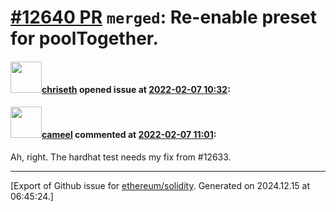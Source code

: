 # [\#12640 PR](https://github.com/ethereum/solidity/pull/12640) `merged`: Re-enable preset for poolTogether.

#### <img src="https://avatars.githubusercontent.com/u/9073706?v=4" width="50">[chriseth](https://github.com/chriseth) opened issue at [2022-02-07 10:32](https://github.com/ethereum/solidity/pull/12640):



#### <img src="https://avatars.githubusercontent.com/u/137030?v=4" width="50">[cameel](https://github.com/cameel) commented at [2022-02-07 11:01](https://github.com/ethereum/solidity/pull/12640#issuecomment-1031339095):

Ah, right. The hardhat test needs my fix from #12633.


-------------------------------------------------------------------------------



[Export of Github issue for [ethereum/solidity](https://github.com/ethereum/solidity). Generated on 2024.12.15 at 06:45:24.]

